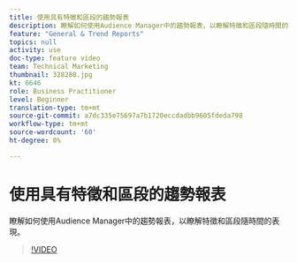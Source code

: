```yaml
---
title: 使用具有特徵和區段的趨勢報表
description: 瞭解如何使用Audience Manager中的趨勢報表，以瞭解特徵和區段隨時間的表現。
feature: "General & Trend Reports"
topics: null
activity: use
doc-type: feature video
team: Technical Marketing
thumbnail: 328280.jpg
kt: 6646
role: Business Practitioner
level: Beginner
translation-type: tm+mt
source-git-commit: a7dc335e75697a7b1720eccdadbb9605fdeda798
workflow-type: tm+mt
source-wordcount: '60'
ht-degree: 0%

---
```



# 使用具有特徵和區段的趨勢報表

瞭解如何使用Audience Manager中的趨勢報表，以瞭解特徵和區段隨時間的表現。

>[!VIDEO](https://video.tv.adobe.com/v/328280/?quality=12&learn=on)
